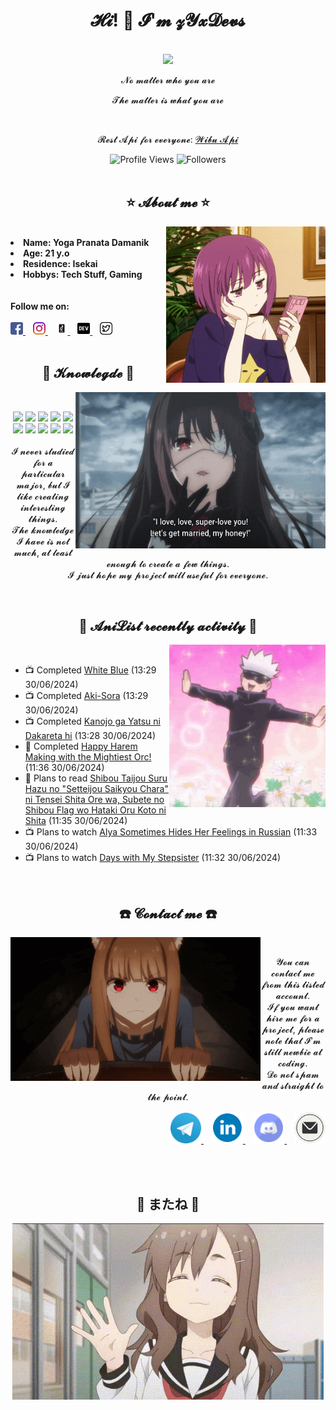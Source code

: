 <h1 align="center">𝓗𝓲! 👋 𝓘'𝓶 𝔃𝓨𝔁𝓓𝓮𝓿𝓼</h1>

<br>
<div align="center">
  <a href="https://github.com/zYxDevs">
    <img src="https://img.anili.st/user/5393450" width="500"/>
  </a>
  <br>
  <p>𝓝𝓸 𝓶𝓪𝓽𝓽𝓮𝓻 𝔀𝓱𝓸 𝔂𝓸𝓾 𝓪𝓻𝓮</p>
  <p>𝓣𝓱𝓮 𝓶𝓪𝓽𝓽𝓮𝓻 𝓲𝓼 𝔀𝓱𝓪𝓽 𝔂𝓸𝓾 𝓪𝓻𝓮</p><br>
  <p>𝓡𝓮𝓼𝓽 𝓐𝓹𝓲 𝓯𝓸𝓻 𝓮𝓿𝓮𝓻𝔂𝓸𝓷𝓮: <a href="https://wibu-api.eu.org">𝓦𝓲𝓫𝓾 𝓐𝓹𝓲</a></p>
</div>

<div align="center">
  <img src="https://komarev.com/ghpvc/?username=zYxDevs&color=blue&style=flat&label=Profile+Views" alt="Profile Views"/>
  <img src="https://img.shields.io/github/followers/zYxDevs?label=Followers" style="float:left, margin-right:10px" alt="Followers"/>
</div>

<br>
<h2 align="center">⭐ 𝓐𝓫𝓸𝓾𝓽 𝓶𝓮 ⭐</h2>
<div align="center">
  <img src="https://raw.githubusercontent.com/zYxDevs/zYxDevs/main/assets/shion_yozakura.gif" height="250" align="right">
</div>

<br>
<div align="left">
  <li><b>Name: Yoga Pranata Damanik</b></li>
  <li><b>Age: 21 y.o</b></li>
  <li><b>Residence: Isekai</b></li>
  <li><b>Hobbys: Tech Stuff, Gaming</b></li>
  <br><br>
  <b>Follow me on:</b><br><br>
  <a href="https://fb.me/yoga.xvip">
    <img src="https://raw.githubusercontent.com/CyberID-Ltd/zYxDevs-Profile-Requirements/main/174848.svg" alt="facebook" width="20" height="20"/>
  </a>&nbsp;&nbsp;
  <a href="https://instagram.com/itzme.yoga.id">
    <img src="https://raw.githubusercontent.com/CyberID-Ltd/zYxDevs-Profile-Requirements/main/174855.svg" alt="instagram" width="20" height="20">
  </a>&nbsp;&nbsp;
  <a href="https://tiktok.com/@yuzato">
    <img src="https://raw.githubusercontent.com/zYxDevs/zYxDevs/main/assets/tiktok.svg" alt="tiktok" width="20" height="20">
  </a>&nbsp;&nbsp;
  <a href="https://dev.to/zyxdevs">
    <img src="https://raw.githubusercontent.com/zYxDevs/zYxDevs/main/assets/dev_to.svg" alt="dev.to" width="20" height="20">
  </a>&nbsp;&nbsp;
  <a href="https://twitter.com/AccountYoga">
    <img src="https://raw.githubusercontent.com/CyberID-Ltd/zYxDevs-Profile-Requirements/main/466963.png" alt="twitter" width="20" height="20"/>
  </a>
</div>

<br>
<h2 align="center">📇 𝓚𝓷𝓸𝔀𝓵𝓮𝓰𝓭𝓮 📇</h2>
<div align="center">
  <img src="https://raw.githubusercontent.com/zYxDevs/zYxDevs/main/assets/kurumi_daisuki.gif" align="right" height="250" width="400"/>
</div>

<div>
  <br>
  <p align="center">
    <img src="https://img.shields.io/badge/python%20-%23323330.svg?&style=for-the-badge&logo=python"/>
    <img src="https://img.shields.io/badge/oracle%20-%23323330.svg?&style=for-the-badge&logo=oracle"/>
    <img src="https://img.shields.io/badge/vercel%20-%23323330.svg?&style=for-the-badge&logo=vercel"/>
    <img src="https://img.shields.io/badge/node.js%20-%23323330.svg?&style=for-the-badge&logo=node.js"/>
    <img src="https://img.shields.io/badge/javascript%20-%23323330.svg?&style=for-the-badge&logo=javascript"/>
    <img src="https://img.shields.io/badge/postgresql%20-%23323330.svg?&style=for-the-badge&logo=postgresql"/>
    <img src="https://img.shields.io/badge/mongodb%20-%23323330.svg?&style=for-the-badge&logo=mongodb"/>
    <img src="https://img.shields.io/badge/git%20-%23323330.svg?&style=for-the-badge&logo=git"/>
    <img src="https://img.shields.io/badge/ubuntu%20-%23323330.svg?&style=for-the-badge&logo=ubuntu"/>
    <img src="https://img.shields.io/badge/windows%20-%23323330.svg?&style=for-the-badge&logo=windows"/><br><br>
    𝓘 𝓷𝓮𝓿𝓮𝓻 𝓼𝓽𝓾𝓭𝓲𝓮𝓭 𝓯𝓸𝓻 𝓪 𝓹𝓪𝓻𝓽𝓲𝓬𝓾𝓵𝓪𝓻 𝓶𝓪𝓳𝓸𝓻, 𝓫𝓾𝓽 𝓘 𝓵𝓲𝓴𝓮 𝓬𝓻𝓮𝓪𝓽𝓲𝓷𝓰 𝓲𝓷𝓽𝓮𝓻𝓮𝓼𝓽𝓲𝓷𝓰 𝓽𝓱𝓲𝓷𝓰𝓼.<br>
    𝓣𝓱𝓮 𝓴𝓷𝓸𝔀𝓵𝓮𝓭𝓰𝓮 𝓘 𝓱𝓪𝓿𝓮 𝓲𝓼 𝓷𝓸𝓽 𝓶𝓾𝓬𝓱, 𝓪𝓽 𝓵𝓮𝓪𝓼𝓽 𝓮𝓷𝓸𝓾𝓰𝓱 𝓽𝓸 𝓬𝓻𝓮𝓪𝓽𝓮 𝓪 𝓯𝓮𝔀 𝓽𝓱𝓲𝓷𝓰𝓼.<br>
    𝓘 𝓳𝓾𝓼𝓽 𝓱𝓸𝓹𝓮 𝓶𝔂 𝓹𝓻𝓸𝓳𝓮𝓬𝓽 𝔀𝓲𝓵𝓵 𝓾𝓼𝓮𝓯𝓾𝓵 𝓯𝓸𝓻 𝓮𝓿𝓮𝓻𝔂𝓸𝓷𝓮.
  </p>
</div>

<br>
<h2 align="center">📝 𝓐𝓷𝓲𝓛𝓲𝓼𝓽 𝓻𝓮𝓬𝓮𝓷𝓽𝓵𝔂 𝓪𝓬𝓽𝓲𝓿𝓲𝓽𝔂 📝</h2>
<div align="center">
  <img src="https://raw.githubusercontent.com/zYxDevs/zYxDevs/main/assets/gojou_satoru.gif" align="right" width="250" height="260"/>
</div>

<br>
<div align="left">
  <!-- ANILIST_ACTIVITY:start -->

-   📺 Completed <a href='https://anilist.co/anime/123383'>White Blue</a> (13:29 30/06/2024)<br>
-   📺 Completed <a href='https://anilist.co/anime/6987'>Aki-Sora</a> (13:29 30/06/2024)<br>
-   📺 Completed <a href='https://anilist.co/anime/119254'>Kanojo ga Yatsu ni Dakareta hi</a> (13:28 30/06/2024)<br>
-   📖 Completed <a href='https://anilist.co/manga/116809'>Happy Harem Making with the Mightiest Orc!</a> (11:36 30/06/2024)<br>
-   📖 Plans to read <a href='https://anilist.co/manga/164895'>Shibou Taijou Suru Hazu no "Setteijou Saikyou Chara" ni Tensei Shita Ore wa, Subete no Shibou Flag wo Hataki Oru Koto ni Shita</a> (11:35 30/06/2024)<br>
-   📺 Plans to watch <a href='https://anilist.co/anime/162804'>Alya Sometimes Hides Her Feelings in Russian</a> (11:33 30/06/2024)<br>
-   📺 Plans to watch <a href='https://anilist.co/anime/152681'>Days with My Stepsister</a> (11:32 30/06/2024)<br>

  <!-- ANILIST_ACTIVITY:end -->
</div>

<br>
<h2 align="center">☎️ 𝓒𝓸𝓷𝓽𝓪𝓬𝓽 𝓶𝓮 ☎️</h2>
<div align="left">
  <img src="https://raw.githubusercontent.com/zYxDevs/zYxDevs/main/assets/holo_angy.gif" align="left" width="400" height="230"/>
</div>

<br>
<p align="center">
  𝓨𝓸𝓾 𝓬𝓪𝓷 𝓬𝓸𝓷𝓽𝓪𝓬𝓽 𝓶𝓮 𝓯𝓻𝓸𝓶 𝓽𝓱𝓲𝓼 𝓵𝓲𝓼𝓽𝓮𝓭 𝓪𝓬𝓬𝓸𝓾𝓷𝓽.<br>
  𝓘𝓯 𝔂𝓸𝓾 𝔀𝓪𝓷𝓽 𝓱𝓲𝓻𝓮 𝓶𝓮 𝓯𝓸𝓻 𝓪 𝓹𝓻𝓸𝓳𝓮𝓬𝓽, 𝓹𝓵𝓮𝓪𝓼𝓮 𝓷𝓸𝓽𝓮 𝓽𝓱𝓪𝓽 𝓘'𝓶 𝓼𝓽𝓲𝓵𝓵 𝓷𝓮𝔀𝓫𝓲𝓮 𝓪𝓽 𝓬𝓸𝓭𝓲𝓷𝓰.<br>
  𝓓𝓸 𝓷𝓸𝓽 𝓼𝓹𝓪𝓶 𝓪𝓷𝓭 𝓼𝓽𝓻𝓪𝓲𝓰𝓱𝓽 𝓽𝓸 𝓽𝓱𝓮 𝓹𝓸𝓲𝓷𝓽.
</p>

<div align="right">
  <a href="https://t.me/Yoga_CIC">
    <img src="https://raw.githubusercontent.com/CyberID-Ltd/zYxDevs-Profile-Requirements/main/Telegram_logo.svg" alt="telegram" width="49" height="49"/>
  </a>&nbsp;&nbsp;
  <a href="https://www.linkedin.com/in/zyxdevs">
    <img src="https://raw.githubusercontent.com/zYxDevs/zYxDevs/main/assets/linkedin.svg" alt="linkedin" width="51" height="51"/>
  </a>&nbsp;&nbsp;
  <a href="https://discordapp.com/users/659718688219332639">
    <img src="https://raw.githubusercontent.com/CyberID-Ltd/zYxDevs-Profile-Requirements/main/discord_101785.svg" width="50.7" height="50.7" alt="discord"/>
  </a>&nbsp;&nbsp;
  <a href="mailto:yoga@isekai.eu.org">
    <img src="https://raw.githubusercontent.com/zYxDevs/zYxDevs/main/assets/email.svg" alt="email" width="50" height="50"/>
  </a>
</div>

<br><br>
<h2 align="center"><b>👋 またね 👋</b></h2>
<div align="center">
  <img src="https://raw.githubusercontent.com/zYxDevs/zYxDevs/main/assets/hi_goodbye.gif"/>
</div>
